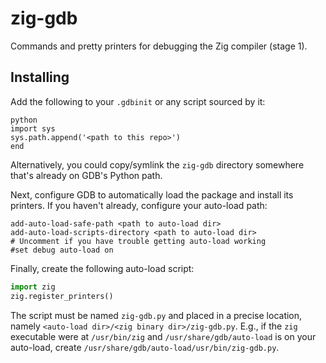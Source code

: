 # zig-gdb

Commands and pretty printers for debugging the Zig compiler (stage 1).

## Installing

Add the following to your `.gdbinit` or any script sourced by it:
```gdb
python
import sys
sys.path.append('<path to this repo>')
end
```

Alternatively, you could copy/symlink the `zig-gdb` directory somewhere
that's already on GDB's Python path.

Next, configure GDB to automatically load the package and install its
printers. If you haven't already, configure your auto-load path:
```gdb
add-auto-load-safe-path <path to auto-load dir>
add-auto-load-scripts-directory <path to auto-load dir>
# Uncomment if you have trouble getting auto-load working
#set debug auto-load on
```

Finally, create the following auto-load script:
```python
import zig
zig.register_printers()
```

The script must be named `zig-gdb.py` and placed in a precise location,
namely `<auto-load dir>/<zig binary dir>/zig-gdb.py`. E.g., if the `zig`
executable were at `/usr/bin/zig` and `/usr/share/gdb/auto-load` is on
your auto-load, create `/usr/share/gdb/auto-load/usr/bin/zig-gdb.py`.
